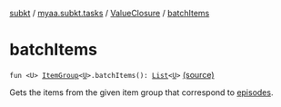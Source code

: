 [subkt](../../index.md) / [myaa.subkt.tasks](../index.md) / [ValueClosure](index.md) / [batchItems](./batch-items.md)

# batchItems

`fun <U> `[`ItemGroup`](../-item-group/index.md)`<`[`U`](batch-items.md#U)`>.batchItems(): `[`List`](https://kotlinlang.org/api/latest/jvm/stdlib/kotlin.collections/-list/index.html)`<`[`U`](batch-items.md#U)`>` [(source)](https://github.com/Myaamori/SubKt/blob/0.1.13/src/main/kotlin/myaa/subkt/tasks/tasks.kt#L454)

Gets the items from the given item group that correspond to [episodes](episodes.md).

